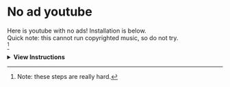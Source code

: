 # No ad youtube
Here is youtube with no ads! Installation is below.<br>
Quick note: this cannot run copyrighted music, so do not try.<br>
[^1]
<details>
  <summary><strong>View Instructions</strong></summary>
  <details>
    <summary><strong>Without Git Bash</strong></summary>
    1. Click the green code button.<br>
    2. Click on "Download zip".<br>
    3. Download WinRar (https://www.win-rar.com).<br>
    4. Open the zip file.<br>
    5. Click on the Extract button.<br>
    6. Click "OK".<br>
    7. Go in your downloads folder.<br>
    8. Double click "no-ad-youtube-main".<br>
    9. Do it again.<br>
    10. Double click "index.html" or simply "index".<br>
    11. If you never opened a HTML file before, search for your browser in the apps list, mark the checkbox and then click "OK". Elseway, just double click the file.<br>
    12. Paste a youtube link in the textbox and click play. (Link cannot be like youtu.be/youtubeID or youtube.com/watch?v=youtubeID&t=5s, it can only be like https://youtube.com/watch?v=youtubeID.)
   </details>
  <details>
    <summary><strong>With Git Bash</strong></summary>
    1. Open any command line.<br>
    2. Do the command "git clone https://github.com/the-one-with-raspberry/no-ad-youtube.git".<br>
    3. If you ran the command line as administrator, go to C:\Windows\System32. Else, go to C:\Users\YOUR NAME.<br>
    4. Do steps 8, 10, 11 and 12 from "Without Git Bash".
  </details>
</details>

[^1]:  Note: these steps are really hard.
